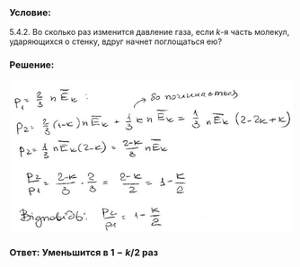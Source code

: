 ###  Условие: 

$5.4.2.$ Во сколько раз изменится давление газа, если $k$-я часть молекул, ударяющихся о стенку, вдруг начнет поглощаться ею? 

###  Решение: 

![|640x345, 67%](../../img/5.4.2/sol.jpg) 

###  Ответ: Уменьшится в $1 − k/2$ раз 

